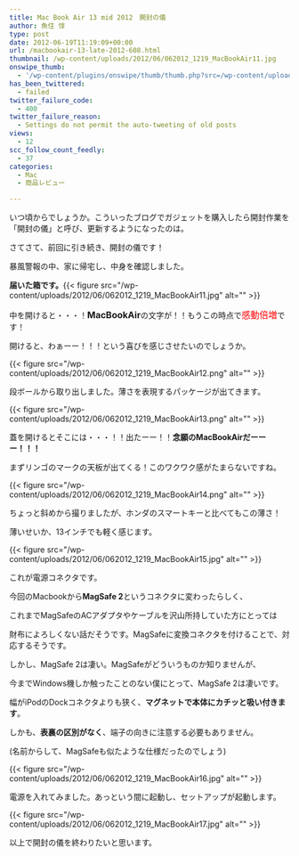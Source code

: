 ```yaml
---
title: Mac Book Air 13 mid 2012　開封の儀
author: 魚住 惇
type: post
date: 2012-06-19T11:19:09+00:00
url: /macbookair-13-late-2012-608.html
thumbnail: /wp-content/uploads/2012/06/062012_1219_MacBookAir11.jpg
onswipe_thumb:
  - '/wp-content/plugins/onswipe/thumb/thumb.php?src=/wp-content/uploads/2012/06/062012_1219_MacBookAir17.jpg&amp;w=600&amp;h=800&amp;zc=1&amp;q=75&amp;f=0'
has_been_twittered:
  - failed
twitter_failure_code:
  - 400
twitter_failure_reason:
  - Settings do not permit the auto-tweeting of old posts
views:
  - 12
scc_follow_count_feedly:
  - 37
categories:
  - Mac
  - 商品レビュー

---
```

いつ頃からでしょうか。こういったブログでガジェットを購入したら開封作業を「開封の儀」と呼び、更新するようになったのは。</p> 

さてさて、前回に引き続き、開封の儀です！

<!--more-->

暴風警報の中、家に帰宅し、中身を確認しました。</p> 

**届いた箱です。**{{< figure src="/wp-content/uploads/2012/06/062012_1219_MacBookAir11.jpg" alt="" >}} </p> 

中を開けると・・・！<span style="font-size: 12pt;"><b>MacBookAir</b></span>の文字が！！もうこの時点で<span style="color: red; font-size: 12pt;">感動倍増</span>です！

開けると、わぁーー！！！という喜びを感じさせたいのでしょうか。

{{< figure src="/wp-content/uploads/2012/06/062012_1219_MacBookAir12.png" alt="" >}} </p> 

段ボールから取り出しました。薄さを表現するパッケージが出てきます。

{{< figure src="/wp-content/uploads/2012/06/062012_1219_MacBookAir13.png" alt="" >}} </p> 

蓋を開けるとそこには・・・！！出たーー！！**念願のMacBookAirだーーー！！！**

まずリンゴのマークの天板が出てくる！このワクワク感がたまらないですね。

{{< figure src="/wp-content/uploads/2012/06/062012_1219_MacBookAir14.png" alt="" >}} </p> 

ちょっと斜めから撮りましたが、ホンダのスマートキーと比べてもこの薄さ！

薄いせいか、13インチでも軽く感じます。

{{< figure src="/wp-content/uploads/2012/06/062012_1219_MacBookAir15.jpg" alt="" >}} </p> 

これが電源コネクタです。

今回のMacbookから**MagSafe 2**というコネクタに変わったらしく、

これまでMagSafeのACアダプタやケーブルを沢山所持していた方にとっては

財布によろしくない話だそうです。MagSafeに変換コネクタを付けることで、対応するそうです。</p> 

しかし、MagSafe 2は凄い。MagSafeがどういうものか知りませんが、

今までWindows機しか触ったことのない僕にとって、MagSafe 2は凄いです。

幅がiPodのDockコネクタよりも狭く、**マグネットで本体にカチッと吸い付きます**。

しかも、**表裏の区別がなく**、端子の向きに注意する必要もありません。

(名前からして、MagSafeも似たような仕様だったのでしょう)

{{< figure src="/wp-content/uploads/2012/06/062012_1219_MacBookAir16.jpg" alt="" >}} </p> 

電源を入れてみました。あっという間に起動し、セットアップが起動します。

{{< figure src="/wp-content/uploads/2012/06/062012_1219_MacBookAir17.jpg" alt="" >}} </p> 

以上で開封の儀を終わりたいと思います。